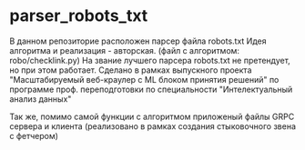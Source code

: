 # parser_robots_txt
В данном репозиторие расположен парсер файла robots.txt
Идея алгоритма и реализация - авторская. (файл с алгоритмом: robo/checklink.py)
На звание лучшего парсера robots.txt не претендует, но при этом работает.
Сделано в рамках выпускного проекта "Масштабируемый веб-краулер с ML блоком принятия решений" по программе 
проф. переподготовки по специальности "Интелектуальный анализ данных"

Так же, помимо самой функции с алгоритмом приложеный файлы GRPC сервера и клиента (реализовано в рамках создания
стыковочного звена с фетчером)
